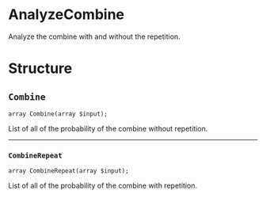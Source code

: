 # AnalyzeCombine

Analyze the combine with and without the repetition.

# Structure

## `Combine`

```
array Combine(array $input);
```

List of all of the probability of the combine without repetition.

------------

### `CombineRepeat`

```
array CombineRepeat(array $input);
```

List of all of the probability of the combine with repetition.

